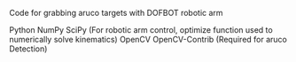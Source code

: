 Code for grabbing aruco targets with DOFBOT robotic arm

Python
NumPy
SciPy (For robotic arm control, optimize function used to numerically solve kinematics)
OpenCV
OpenCV-Contrib (Required for aruco Detection)
